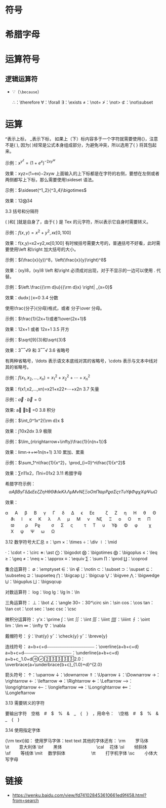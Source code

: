 # 符号

# 希腊字母

# 运算符号

## 逻辑运算符

- $\because$（`\because`）

  ∴：\therefore
  ∀：\forall
  ∃：\exists
  ≠：\not=
  ≯：\not>
  ⊄：\not\subset

# 运算

^表示上标，
\_表示下标，
如果上（下）标内容多于一个字符就需要使用{}，注意不是( ), 因为( )经常是公式本身组成部分，为避免冲突，所以选用了{ } 将其包起来。

示例：$x^{y^z}=(1+e^x)^{-2xy^w}$

效果：xyz=(1+ex)−2xyw
上面输入的上下标都是在字符的右侧，要想在左侧或者两侧都写上下标，那么需要使用\sideset 语法。

示例：$\sideset{^1_2}{^3_4}\bigotimes$

效果：12⨂34

3.3 括号和分隔符

( )和[ ]就是自身了，由于{ } 是 Tex 的元字符，所以表示它自身时需要转义。

示例：$f(x,y) = x^2 + y^2, x\epsilon[0,100]$

效果：f(x,y)=x2+y2,xϵ[0,100]
有时候括号需要大号的，普通括号不好看，此时需要使用\left 和\right 加大括号的大小。

示例：$(\frac{x}{y})^8，\left(\frac{x}{y}\right)^8$

效果：(xy)8，(xy)8
\left 和\right 必须成对出现，对于不显示的一边可以使用 . 代替。

示例：$\left.\frac{{\rm d}u}{{\rm d}x} \right| _{x=0}$

效果：dudx∣∣x=0
3.4 分数

使用\frac{分子}{分母}格式，或者 分子\over 分母。

示例：$\frac{1}{2x+1}或者1\over{2x+1}$

效果：12x+1 或者 12x+1
3.5 开方

示例：$\sqrt[9]{3}和\sqrt{3}$

效果：3‾‾√9 和 3‾‾√
3.6 省略号

有两种省略号，\ldots 表示语文本底线对其的省略号，\cdots 表示与文本中线对其的省略号。

示例：$f(x_1, x_2, \ldots, x_n)=x_1^2 + x_2^2+ \cdots + x_n^2$

效果：f(x1,x2,…,xn)=x21+x22+⋯+x2n
3.7 矢量

示例：$\vec{a} \cdot \vec{b}=0$

效果: a⃗ ⋅b⃗ =0
3.8 积分

示例：$\int_0^1x^2{\rm d}x $

效果：∫10x2dx
3.9 极限

示例：$\lim_{n\rightarrow+\infty}\frac{1}{n(n+1)}$

效果：limn→+∞1n(n+1)
3.10 累加、累乘

示例：$\sum_1^n\frac{1}{x^2}，\prod_{i=0}^n\frac{1}{x^2}$

效果：∑n11x2，∏ni=01x2
3.11 希腊字母

希腊字符示例：$$\alpha　A　\beta　B　\gamma　\Gamma　\delta　\Delta　\epsilon　E \varepsilon　　\zeta　Z　\eta　H　\theta　\Theta　\vartheta \iota　I　\kappa　K　\lambda　\Lambda　\mu　M　\nu　N \xi　\Xi　o　O　\pi　\Pi　\varpi　　\rho　P \varrho　　\sigma　\Sigma　\varsigma　　\tau　T　\upsilon　\Upsilon \phi　\Phi　\varphi　　\chi　X　\psi　\Psi　\omega　\Omega$$

效果：

α 　 A 　 β 　 B 　 γ 　 Γ 　 δ 　 Δ 　 ϵ 　 Eε 　　 ζ 　 Z 　 η 　 H 　 θ 　 Θ 　 ϑι 　 I 　 κ 　 K 　 λ 　 Λ 　 μ 　 M 　 ν 　 Nξ 　 Ξ 　 o 　 O 　 π 　 Π 　 ϖ 　　 ρ 　 Pϱ 　　 σ 　 Σ 　 ς 　　 τ 　 T 　 υ 　 Υϕ 　 Φ 　 φ 　　 χ 　 X 　 ψ 　 Ψ 　 ω 　 Ω

3.12 数学符号大汇总
±：\pm
×：\times
÷：\div
∣：\mid

⋅：\cdot
∘：\circ
∗: \ast
⨀：\bigodot
⨂：\bigotimes
⨁：\bigoplus
≤：\leq
≥：\geq
≠：\neq
≈：\approx
≡：\equiv
∑：\sum
∏：\prod
∐：\coprod

集合运算符：
∅：\emptyset
∈：\in
∉：\notin
⊂：\subset
⊃：\supset
⊆：\subseteq
⊇：\supseteq
⋂：\bigcap
⋃：\bigcup
⋁：\bigvee
⋀：\bigwedge
⨄：\biguplus
⨆：\bigsqcup

对数运算符：
log：\log
lg：\lg
ln：\ln

三角运算符：
⊥：\bot
∠：\angle
30∘：30^\circ
sin：\sin
cos：\cos
tan：\tan
cot：\cot
sec：\sec
csc：\csc

微积分运算符：
y′x：\prime
∫：\int
∬：\iint
∭：\iiint
⨌：\iiiint
∮：\oint
lim：\lim
∞：\infty
∇：\nabla

戴帽符号：
ŷ：\hat{y}
yˇ：\check{y}
y˘：\breve{y}

连线符号：
a+b+c+d⎯⎯⎯⎯⎯⎯⎯⎯⎯⎯⎯⎯⎯⎯⎯⎯⎯⎯⎯⎯⎯⎯：\overline{a+b+c+d}
a+b+c+d⎯⎯⎯⎯⎯⎯⎯⎯⎯⎯⎯⎯⎯⎯⎯⎯⎯⎯⎯⎯⎯⎯：\underline{a+b+c+d}
a+b+c⏟1.0+d2.0：\overbrace{a+\underbrace{b+c}\_{1.0}+d}^{2.0}

箭头符号：
↑：\uparrow
↓：\downarrow
⇑：\Uparrow
⇓：\Downarrow
→：\rightarrow
←：\leftarrow
⇒：\Rightarrow
⇐：\Leftarrow
⟶：\longrightarrow
⟵：\longleftarrow
⟹：\Longrightarrow
⟸：\Longleftarrow

3.13 需要转义的字符

要输出字符　空格　#　$　%　&　_　{　}　，用命令：　\空格　#　\$　\%　\&　\_　{　}

3.14 使用指定字体

{\rm text}如：
使用罗马字体：text text
其他的字体还有：
\rm 　　罗马体　　　　　　　\it 　　意大利体
\bf 　　黑体　　　　　　　　\cal 　花体
\sl 　　倾斜体　　　　　　　\sf 　　等线体
\mit 　数学斜体　　　　　　\tt 　　打字机字体
\sc 　　小体大写字母

# 链接

- https://wenku.baidu.com/view/fd741028453610661ed9f458.html?from=search
